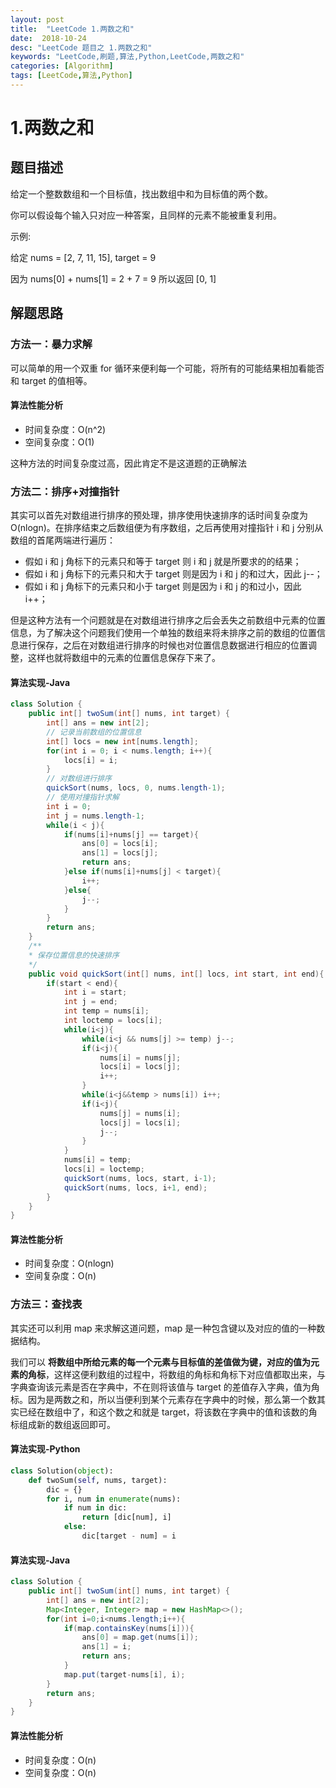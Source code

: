 ```yaml
---
layout: post
title:  "LeetCode 1.两数之和"
date:  2018-10-24
desc: "LeetCode 题目之 1.两数之和"
keywords: "LeetCode,刷题,算法,Python,LeetCode,两数之和"
categories: [Algorithm]
tags: [LeetCode,算法,Python]
---
```

# 1.两数之和

## 题目描述

给定一个整数数组和一个目标值，找出数组中和为目标值的两个数。

你可以假设每个输入只对应一种答案，且同样的元素不能被重复利用。

示例:

给定 nums = [2, 7, 11, 15], target = 9

因为 nums[0] + nums[1] = 2 + 7 = 9
所以返回 [0, 1]<br/>

## 解题思路

### 方法一：暴力求解

可以简单的用一个双重 for 循环来便利每一个可能，将所有的可能结果相加看能否和 target 的值相等。

#### 算法性能分析

- 时间复杂度：O(n^2)
- 空间复杂度：O(1)

这种方法的时间复杂度过高，因此肯定不是这道题的正确解法

### 方法二：排序+对撞指针

其实可以首先对数组进行排序的预处理，排序使用快速排序的话时间复杂度为 O(nlogn)。在排序结束之后数组便为有序数组，之后再使用对撞指针 i 和 j 分别从数组的首尾两端进行遍历：

- 假如 i 和 j 角标下的元素只和等于 target 则 i 和 j 就是所要求的的结果；
- 假如 i 和 j 角标下的元素只和大于 target 则是因为 i 和 j 的和过大，因此 j--；
- 假如 i 和 j 角标下的元素只和小于 target 则是因为 i 和 j 的和过小，因此 i++；

但是这种方法有一个问题就是在对数组进行排序之后会丢失之前数组中元素的位置信息，为了解决这个问题我们使用一个单独的数组来将未排序之前的数组的位置信息进行保存，之后在对数组进行排序的时候也对位置信息数据进行相应的位置调整，这样也就将数组中的元素的位置信息保存下来了。

#### 算法实现-Java

```java
class Solution {
    public int[] twoSum(int[] nums, int target) {
        int[] ans = new int[2];
        // 记录当前数组的位置信息
        int[] locs = new int[nums.length];
        for(int i = 0; i < nums.length; i++){
            locs[i] = i;
        }
        // 对数组进行排序
        quickSort(nums, locs, 0, nums.length-1);
        // 使用对撞指针求解
        int i = 0;
        int j = nums.length-1;
        while(i < j){
            if(nums[i]+nums[j] == target){
                ans[0] = locs[i];
                ans[1] = locs[j];
                return ans;
            }else if(nums[i]+nums[j] < target){
                i++;
            }else{
                j--;
            }
        }
        return ans;
    }
    /**
    * 保存位置信息的快速排序
    */
    public void quickSort(int[] nums, int[] locs, int start, int end){
        if(start < end){
            int i = start;
            int j = end;
            int temp = nums[i];
            int loctemp = locs[i];
            while(i<j){
                while(i<j && nums[j] >= temp) j--;
                if(i<j){
                    nums[i] = nums[j];
                    locs[i] = locs[j];
                    i++;
                }
                while(i<j&&temp > nums[i]) i++;
                if(i<j){
                    nums[j] = nums[i];
                    locs[j] = locs[i];
                    j--;
                }
            }
            nums[i] = temp;
            locs[i] = loctemp;
            quickSort(nums, locs, start, i-1);
            quickSort(nums, locs, i+1, end);
        }
    }
}
```

#### 算法性能分析

- 时间复杂度：O(nlogn)
- 空间复杂度：O(n)

### 方法三：查找表


其实还可以利用 map 来求解这道问题，map 是一种包含键以及对应的值的一种数据结构。

我们可以 **将数组中所给元素的每一个元素与目标值的差值做为键，对应的值为元素的角标**，这样这便利数组的过程中，将数组的角标和角标下对应值都取出来，与字典查询该元素是否在字典中，不在则将该值与 target 的差值存入字典，值为角标。因为是两数之和，所以当便利到某个元素存在字典中的时候，那么第一个数其实已经在数组中了，和这个数之和就是 target，将该数在字典中的值和该数的角标组成新的数组返回即可。

#### 算法实现-Python

```py
class Solution(object):
    def twoSum(self, nums, target):
        dic = {}
        for i, num in enumerate(nums):
            if num in dic:
                return [dic[num], i]
            else:
                dic[target - num] = i
```

#### 算法实现-Java

```java
class Solution {
    public int[] twoSum(int[] nums, int target) {
        int[] ans = new int[2];
        Map<Integer, Integer> map = new HashMap<>();
        for(int i=0;i<nums.length;i++){
            if(map.containsKey(nums[i])){
                ans[0] = map.get(nums[i]);
                ans[1] = i;
                return ans;
            }
            map.put(target-nums[i], i);
        }
        return ans;
    }
}
```

#### 算法性能分析

- 时间复杂度：O(n)
- 空间复杂度：O(n)